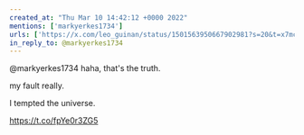 ```yaml
---
created_at: "Thu Mar 10 14:42:12 +0000 2022"
mentions: ['markyerkes1734']
urls: ['https://x.com/leo_guinan/status/1501563950667902981?s=20&t=x7mcMmNiqlrwQEgxep-QHg']
in_reply_to: @markyerkes1734
---
```


@markyerkes1734 haha, that's the truth.

my fault really.

I tempted the universe.

https://t.co/fpYe0r3ZG5